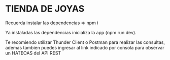 # TIENDA DE JOYAS

Recuerda instalar las dependencias => npm i

Ya instaladas las dependencias inicializa la app (npm run dev).

Te recomiendo utilizar Thunder Client o Postman para realizar las consultas, ademas tambien puedes ingresar al link indicado por consola para observar un HATEOAS del API REST

